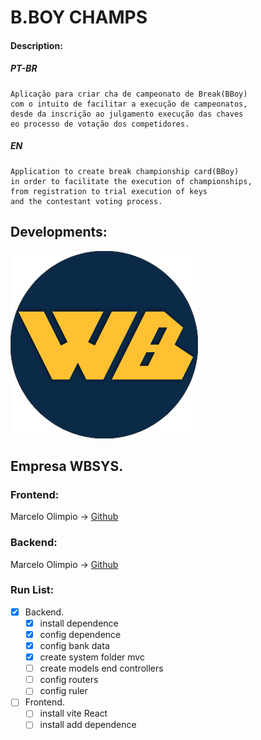 # B.BOY CHAMPS
#### Description:
##### PT-BR
~~~
Aplicação para criar cha de campeonato de Break(BBoy)
com o intuito de facilitar a execução de campeonatos,
desde da inscrição ao julgamento execução das chaves
eo processo de votação dos competidores. 
~~~ 

##### EN
~~~~
Application to create break championship card(BBoy)
in order to facilitate the execution of championships,
from registration to trial execution of keys
and the contestant voting process.
~~~~
## Developments:
![Empresa WBSYS.](./WBSYS.png)
## Empresa WBSYS.
### Frontend:
Marcelo Olimpio -> [Github](https://github.com/M-DEV77)
### Backend:
Marcelo Olimpio -> [Github](https://github.com/M-DEV77)
### Run List:

   - [x] Backend.
     - [X] install dependence
     - [x] config dependence
     - [x] config bank data
     - [x] create system folder mvc
     - [ ] create models end controllers
     - [ ] config routers
     - [ ] config ruler 
   - [ ] Frontend.
     - [ ] install vite React
     - [ ] install add dependence 
